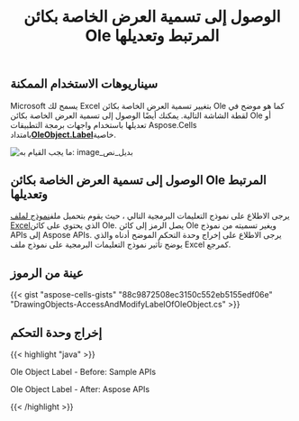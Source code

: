 ﻿---
title: الوصول إلى تسمية العرض الخاصة بكائن Ole المرتبط وتعديلها
type: docs
weight: 100
url: /ar/net/access-and-modify-the-display-label-of-the-linked-ole-object/
---
## **سيناريوهات الاستخدام الممكنة**

 Microsoft يسمح لك Excel بتغيير تسمية العرض الخاصة بكائن Ole كما هو موضح في لقطة الشاشة التالية. يمكنك أيضًا الوصول إلى تسمية العرض الخاصة بكائن Ole أو تعديلها باستخدام واجهات برمجة التطبيقات Aspose.Cells بامتداد[**OleObject.Label**](https://reference.aspose.com/cells/net/aspose.cells.drawing/oleobject/properties/label)خاصية.

![ما يجب القيام به: image_بديل_نص](access-and-modify-the-display-label-of-the-linked-ole-object_1.png)

## **الوصول إلى تسمية العرض الخاصة بكائن Ole المرتبط وتعديلها**

يرجى الاطلاع على نموذج التعليمات البرمجية التالي ، حيث يقوم بتحميل ملف[نموذج لملف Excel](64716810.xlsx)الذي يحتوي على كائن Ole. يصل الرمز إلى كائن Ole ويغير تسميته من نموذج APIs إلى Aspose APIs. يرجى الاطلاع على إخراج وحدة التحكم الموضح أدناه والذي يوضح تأثير نموذج التعليمات البرمجية على نموذج ملف Excel كمرجع.

## **عينة من الرموز**

{{< gist "aspose-cells-gists" "88c9872508ec3150c552eb5155edf06e" "DrawingObjects-AccessAndModifyLabelOfOleObject.cs" >}}

## **إخراج وحدة التحكم**

{{< highlight "java" >}}

Ole Object Label - Before: Sample APIs

Ole Object Label - After: Aspose APIs

{{< /highlight >}}
